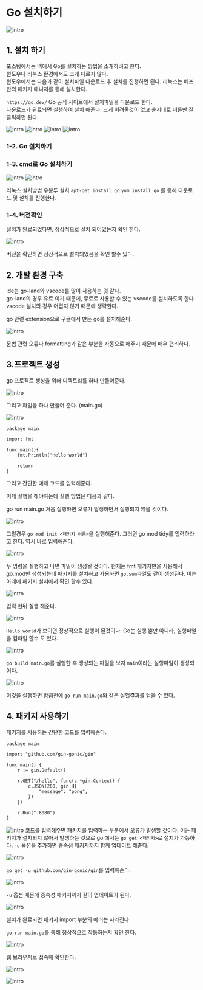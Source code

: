 # Go 설치하기

![intro](./images/golang_icon.jpeg)

## 1. 설치 하기

포스팅에서는 맥에서 Go를 설치하는 방법을 소개하려고 한다.  
윈도우나 리눅스 환경에서도 크게 다르지 않다.  
윈도우에서는 다음과 같이 설치파일 다운로드 후 설치를 진행하면 된다.
리눅스는 베포판의 패키지 매니저를 통해 설치한다.

`https://go.dev/`
Go 공식 사이트에서 설치파일을 다운로드 한다.  
다운로드가 완료되면 실행하여 설치 해준다.
크게 어려울것이 없고 순서대로 버튼만 잘 클릭하면 된다.

![intro](./images/gui_go_install_pkg.png)
![intro](./images/gui_go_install_1.png)
![intro](./images/gui_go_install_2.png)
![intro](./images/gui_go_install_3.png)

### 1-2. Go 설치하기
### 1-3. cmd로 Go 설치하기

![intro](./images/cmd_install_go.png)
![intro](./images/cmd_installing_go.png)

리눅스 설치방법
우분투 설치
`apt-get install go`
`yum install go`
를 통해 다운로드 및 설치를 진행한다.

### 1-4. 버전확인

설치가 완료되었다면, 정상적으로 설치 되어있는지 확인 한다.

![intro](./images/cmd_go_version_check.png)

버전을 확인하면 정상적으로 설치되었음을 확인 할수 있다.

## 2. 개발 환경 구축

ide는 go-land와 vscode를 많이 사용하는 것 같다.  
go-land의 경우 유료 이기 때문에, 무료로 사용할 수 있는 vscode를 설치하도록 한다.
vscode 설치의 경우 어렵지 않기 때문에 생략한다.

go 관련 extension으로 구글에서 만든 go를 설치해준다.

![intro](./images/go_extension.png)

문법 관련 오류나 formatting과 같은 부분을 자동으로 해주기 때문에 매우 편리하다.

## 3.프로젝트 생성

go 프로젝트 생성을 위해 디렉토리를 하나 만들어준다.

![intro](./images/go_project_directory.png)

그리고 파일을 하나 만들어 준다. (main.go)

![intro](./images/go_make_file.png)

```golang
package main

import fmt

func main(){
    fmt.Println("Hello world")

    return
}
```

그리고 간단한 예제 코드를 입력해준다.

이제 실행을 해야하는데 실행 방법은 다음과 같다.

go run main.go 처음 실행하면 오류가 발생하면서 실행되지 않을 것이다.

![intro](./images/go_init.png)

그럴경우 `go mod init <패키지 이름>`을 실행해준다.
그러면 go mod tidy를 입력하라고 한다.
역시 바로 입력해준다.

![intro](./images/go_mod.png)

두 명령을 실행하고 나면 파일이 생성될 것이다.
현재는 fmt 패키지만을 사용해서 go.mod만 생성되는데
패키지를 설치하고 사용하면 `go.sum`파일도 같이 생성된다.
이는 아래에 패키지 설치에서 확인 할수 있다.

![intro](./images/go_init_file.png)

입력 한뒤 실행 해준다.

![intro](./images/go_run.png)

`Hello world`가 보이면 정상적으로 실행이 된것이다.
Go는 실행 뿐만 아니라, 실행파일을 컴파일 할수 도 있다.

![intro](./images/go_build_result.png)

`go build main.go`를 실행한 후 생성되는 파일을 보자
`main`이라는 실행파일이 생성되어다.

![intro](./images/go_build_result_run.png)

이것을 실행하면 방금전에 `go run main.go`와 같은 실핼결과를 얻을 수 있다.

## 4. 패키지 사용하기

패키지를 사용하는 간단한 코드를 입력해준다.

```golang
package main

import "github.com/gin-gonic/gin"

func main() {
	r := gin.Default()
	
	r.GET("/hello", func(c *gin.Context) {
		c.JSON(200, gin.H{
			"message": "pong",
		})
	})

	r.Run(":8080")
}
```

![intro](./images/go_import_error.png)
코드를 입력해주면 패키지를 입력하는 부분에서 오류가 발생할 것이다.
이는 패키지가 설치되지 않아서 발생하는 것으로
go 에서는 `go get <패키지>`로 설치가 가능하다. `-u` 옵션을 추가하면 종속성 패키지까지 함께 업데이트 해준다.

![intro](./images/go_get_example.png)

`go get -u github.com/gin-gonic/gin`를 입력해준다.

![intro](./images/go_install_gin.png)

`-u` 옵션 때문에 종속성 패키지까지 같이 업데이트가 된다.

![intro](./images/go_import.png)

설치가 완료되면 패키지 import 부분의 에러는 사라진다.

`go run main.go`를 통해 정상적으로 작동하는지 확인 한다.

![intro](./images/go_start_gin.png)

웹 브라우저로 접속해 확인한다.

![intro](./images/go_start_gin_running.png)

![intro](./images/go_gin_browser_test.png)
